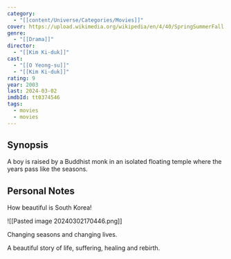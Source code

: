```yaml
---
category:
  - "[[content/Universe/Categories/Movies]]"
cover: https://upload.wikimedia.org/wikipedia/en/4/40/SpringSummerFall.jpg
genre:
  - "[[Drama]]"
director:
  - "[[Kim Ki-duk]]"
cast:
  - "[[O Yeong-su]]"
  - "[[Kim Ki-duk]]"
rating: 9
year: 2003
last: 2024-03-02
imdbId: tt0374546
tags:
  - movies
  - movies
---
```

## Synopsis

A boy is raised by a Buddhist monk in an isolated floating temple where the years pass like the seasons.

## Personal Notes

How beautiful is South Korea!

![[Pasted image 20240302170446.png]]

Changing seasons and changing lives.

A beautiful story of life, suffering, healing and rebirth.